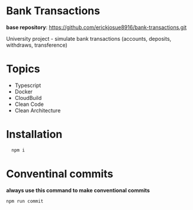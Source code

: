 # Bank Transactions

**base repository**: https://github.com/erickjosue8916/bank-transactions.git

University project - simulate bank transactions (accounts, deposits, withdraws, transference)

# Topics
- Typescript
- Docker
- CloudBuild
- Clean Code
- Clean Architecture

# Installation
```bash
  npm i
```

# Conventinal commits

**always use this command to make conventional commits**

```bash
npm run commit
```
